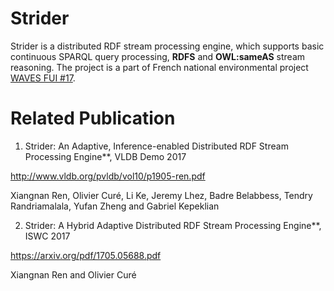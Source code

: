 # Strider

Strider is a distributed RDF stream processing engine, which supports basic continuous SPARQL query processing, **RDFS** and **OWL:sameAS** stream reasoning. The project is a part of French national environmental project [WAVES FUI #17](http://www.waves-rsp.org).

# Related Publication

1. Strider: An Adaptive, Inference-enabled Distributed RDF Stream Processing Engine**, VLDB Demo 2017

http://www.vldb.org/pvldb/vol10/p1905-ren.pdf

Xiangnan Ren, Olivier Curé, Li Ke, Jeremy Lhez, Badre Belabbess, Tendry Randriamalala, Yufan Zheng and Gabriel Kepeklian

2. Strider: A Hybrid Adaptive Distributed RDF Stream Processing Engine**, ISWC 2017

https://arxiv.org/pdf/1705.05688.pdf

Xiangnan Ren and Olivier Curé
